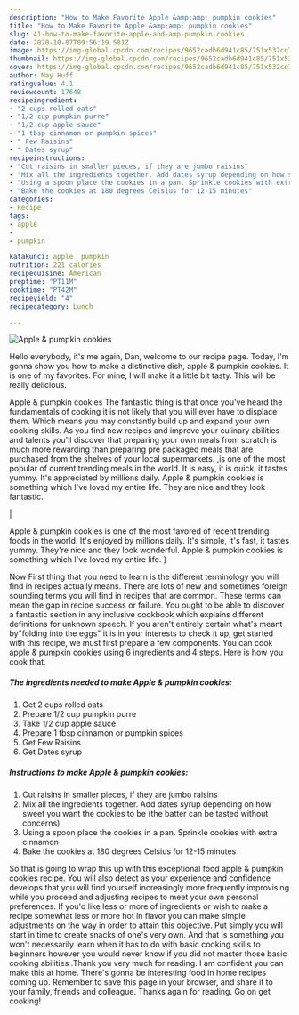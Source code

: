 ```yaml
---
description: "How to Make Favorite Apple &amp;amp; pumpkin cookies"
title: "How to Make Favorite Apple &amp;amp; pumpkin cookies"
slug: 41-how-to-make-favorite-apple-and-amp-pumpkin-cookies
date: 2020-10-07T09:56:19.581Z
image: https://img-global.cpcdn.com/recipes/9652cadb6d941c85/751x532cq70/apple-pumpkin-cookies-recipe-main-photo.jpg
thumbnail: https://img-global.cpcdn.com/recipes/9652cadb6d941c85/751x532cq70/apple-pumpkin-cookies-recipe-main-photo.jpg
cover: https://img-global.cpcdn.com/recipes/9652cadb6d941c85/751x532cq70/apple-pumpkin-cookies-recipe-main-photo.jpg
author: May Huff
ratingvalue: 4.1
reviewcount: 17648
recipeingredient:
- "2 cups rolled oats"
- "1/2 cup pumpkin purre"
- "1/2 cup apple sauce"
- "1 tbsp cinnamon or pumpkin spices"
- " Few Raisins"
- " Dates syrup"
recipeinstructions:
- "Cut raisins in smaller pieces, if they are jumbo raisins"
- "Mix all the ingredients together. Add dates syrup depending on how sweet you want the cookies to be (the batter can be tasted without concerns)."
- "Using a spoon place the cookies in a pan. Sprinkle cookies with extra cinnamon"
- "Bake the cookies at 180 degrees Celsius for 12-15 minutes"
categories:
- Recipe
tags:
- apple
- 
- pumpkin

katakunci: apple  pumpkin 
nutrition: 221 calories
recipecuisine: American
preptime: "PT11M"
cooktime: "PT42M"
recipeyield: "4"
recipecategory: Lunch

---
```



![Apple &amp; pumpkin cookies](https://img-global.cpcdn.com/recipes/9652cadb6d941c85/751x532cq70/apple-pumpkin-cookies-recipe-main-photo.jpg)

Hello everybody, it's me again, Dan, welcome to our recipe page. Today, I'm gonna show you how to make a distinctive dish, apple &amp; pumpkin cookies. It is one of my favorites. For mine, I will make it a little bit tasty. This will be really delicious.

Apple &amp; pumpkin cookies The fantastic thing is that once you've heard the fundamentals of cooking it is not likely that you will ever have to displace them. Which means you may constantly build up and expand your own cooking skills. As you find new recipes and improve your culinary abilities and talents you'll discover that preparing your own meals from scratch is much more rewarding than preparing pre packaged meals that are purchased from the shelves of your local supermarkets.
,is one of the most popular of current trending meals in the world. It is easy, it is quick, it tastes yummy. It's appreciated by millions daily. Apple &amp; pumpkin cookies is something which I've loved my entire life. They are nice and they look fantastic.


|


Apple &amp; pumpkin cookies is one of the most favored of recent trending foods in the world. It's enjoyed by millions daily. It's simple, it's fast, it tastes yummy. They're nice and they look wonderful. Apple &amp; pumpkin cookies is something which I've loved my entire life.
}

Now First thing that you need to learn is the different terminology you will find in recipes actually means. There are lots of new and sometimes foreign sounding terms you will find in recipes that are common. These terms can mean the gap in recipe success or failure. You ought to be able to discover a fantastic section in any inclusive cookbook which explains different definitions for unknown speech. If you aren't entirely certain what's meant by"folding into the eggs" it is in your interests to check it up,
get started with this recipe, we must first prepare a few components. You can cook apple &amp; pumpkin cookies using 6 ingredients and 4 steps. Here is how you cook that.

<!--inarticleads1-->

##### The ingredients needed to make Apple &amp; pumpkin cookies:

1. Get 2 cups rolled oats
1. Prepare 1/2 cup pumpkin purre
1. Take 1/2 cup apple sauce
1. Prepare 1 tbsp cinnamon or pumpkin spices
1. Get  Few Raisins
1. Get  Dates syrup




<!--inarticleads2-->

##### Instructions to make Apple &amp; pumpkin cookies:

1. Cut raisins in smaller pieces, if they are jumbo raisins
1. Mix all the ingredients together. Add dates syrup depending on how sweet you want the cookies to be (the batter can be tasted without concerns).
1. Using a spoon place the cookies in a pan. Sprinkle cookies with extra cinnamon
1. Bake the cookies at 180 degrees Celsius for 12-15 minutes




So that is going to wrap this up with this exceptional food apple &amp; pumpkin cookies recipe. You will also detect as your experience and confidence develops that you will find yourself increasingly more frequently improvising while you proceed and adjusting recipes to meet your own personal preferences. If you'd like less or more of ingredients or wish to make a recipe somewhat less or more hot in flavor you can make simple adjustments on the way in order to attain this objective. Put simply you will start in time to create snacks of one's very own. And that is something you won't necessarily learn when it has to do with basic cooking skills to beginners however you would never know if you did not master those basic cooking abilities .Thank you very much for reading. I am confident you can make this at home. There's gonna be interesting food in home recipes coming up. Remember to save this page in your browser, and share it to your family, friends and colleague. Thanks again for reading. Go on get cooking!
